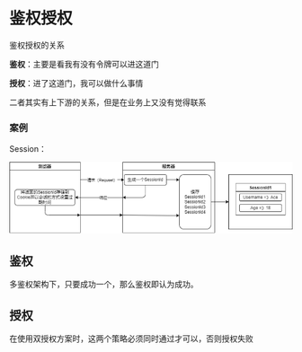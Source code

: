 # 鉴权授权

鉴权授权的关系

**鉴权**：主要是看我有没有令牌可以进这道门

**授权**：进了这道门，我可以做什么事情

二者其实有上下游的关系，但是在业务上又没有觉得联系

### 案例

Session：

![1648469629063.png](images/Session.drawio.png)

## 鉴权

多鉴权架构下，只要成功一个，那么鉴权即认为成功。

## 授权

在使用双授权方案时，这两个策略必须同时通过才可以，否则授权失败
